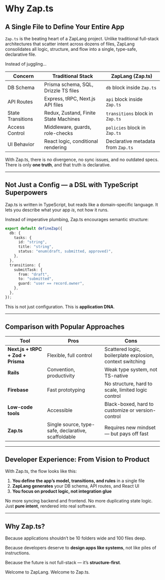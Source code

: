 # Why Zap.ts

## A Single File to Define Your Entire App

`Zap.ts` is the beating heart of a ZapLang project. Unlike traditional full-stack architectures that scatter intent across dozens of files, ZapLang consolidates all logic, structure, and flow into a single, type-safe, declarative file.

Instead of juggling…

| Concern           | Traditional Stack                     | ZapLang (Zap.ts)                   |
| ----------------- | ------------------------------------- | ---------------------------------- |
| DB Schema         | Prisma schema, SQL, Drizzle TS files  | `db` block inside `Zap.ts`         |
| API Routes        | Express, tRPC, Next.js API files      | `api` block inside `Zap.ts`        |
| State Transitions | Redux, Zustand, Finite State Machines | `transitions` block in `Zap.ts`    |
| Access Control    | Middleware, guards, role-checks       | `policies` block in `Zap.ts`       |
| UI Behavior       | React logic, conditional rendering    | Declarative metadata from `Zap.ts` |

With Zap.ts, there is no divergence, no sync issues, and no outdated specs. There is only **one truth**, and that truth is declarative.

---

## Not Just a Config — a DSL with TypeScript Superpowers

Zap.ts is written in TypeScript, but reads like a domain-specific language. It lets you describe what your app _is_, not how it runs.

Instead of imperative plumbing, Zap.ts encourages semantic structure:

```ts
export default defineZap({
  db: {
    tasks: {
      id: "string",
      title: "string",
      status: "enum(draft, submitted, approved)",
    },
  },
  transitions: {
    submitTask: {
      from: "draft",
      to: "submitted",
      guard: "user == record.owner",
    },
  },
});
```

This is not just configuration. This is **application DNA**.

---

## Comparison with Popular Approaches

| Tool                              | Pros                                                | Cons                                                      |
| --------------------------------- | --------------------------------------------------- | --------------------------------------------------------- |
| **Next.js + tRPC + Zod + Prisma** | Flexible, full control                              | Scattered logic, boilerplate explosion, context switching |
| **Rails**                         | Convention, productivity                            | Weak type system, not TS-native                           |
| **Firebase**                      | Fast prototyping                                    | No structure, hard to scale, limited logic control        |
| **Low-code tools**                | Accessible                                          | Black-boxed, hard to customize or version-control         |
| **Zap.ts**                        | Single source, type-safe, declarative, scaffoldable | Requires new mindset — but pays off fast                  |

---

## Developer Experience: From Vision to Product

With Zap.ts, the flow looks like this:

1. **You define the app’s model, transitions, and rules** in a single file
2. **ZapLang generates** your DB schema, API routes, and React UI
3. **You focus on product logic, not integration glue**

No more syncing backend and frontend. No more duplicating state logic. Just **pure intent**, rendered into real software.

---

## Why Zap.ts?

Because applications shouldn’t be 10 folders wide and 100 files deep.

Because developers deserve to **design apps like systems**, not like piles of instructions.

Because the future is not full-stack — it’s **structure-first**.

Welcome to ZapLang. Welcome to Zap.ts.
